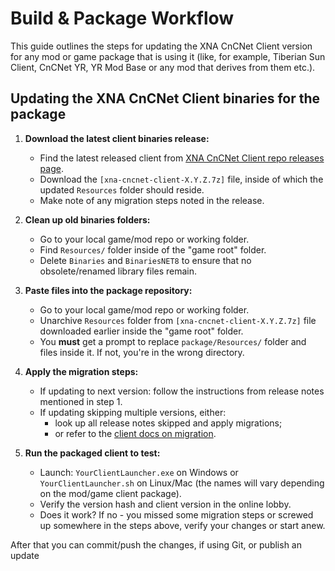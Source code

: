 # Build & Package Workflow

This guide outlines the steps for updating the XNA CnCNet Client version for any mod or game package that is using it (like, for example, Tiberian Sun Client, CnCNet YR, YR Mod Base or any mod that derives from them etc.).

## Updating the XNA CnCNet Client binaries for the package

1. **Download the latest client binaries release:**
   - Find the latest released client from [XNA CnCNet Client repo releases page](https://github.com/CnCNet/xna-cncnet-client/releases).
   - Download the `[xna-cncnet-client-X.Y.Z.7z]` file, inside of which the updated `Resources` folder should reside.
   - Make note of any migration steps noted in the release.

2. **Clean up old binaries folders:**
   - Go to your local game/mod repo or working folder.
   - Find `Resources/` folder inside of the "game root" folder.
   - Delete `Binaries` and `BinariesNET8` to ensure that no obsolete/renamed library files remain.

3. **Paste files into the package repository:**
   - Go to your local game/mod repo or working folder.
   - Unarchive `Resources` folder from `[xna-cncnet-client-X.Y.Z.7z]` file downloaded earlier inside the "game root" folder.
   - You **must** get a prompt to replace `package/Resources/` folder and files inside it. If not, you're in the wrong directory.

4. **Apply the migration steps:**
   - If updating to next version: follow the instructions from release notes mentioned in step 1.
   - If updating skipping multiple versions, either:
     - look up all release notes skipped and apply migrations;
     - or refer to the [client docs on migration](https://github.com/CnCNet/xna-cncnet-client/blob/develop/Docs/Migration.md).

5. **Run the packaged client to test:**
   - Launch: `YourClientLauncher.exe` on Windows or `YourClientLauncher.sh` on Linux/Mac (the names will vary depending on the mod/game client package).
   - Verify the version hash and client version in the online lobby.
   - Does it work? If no - you missed some migration steps or screwed up somewhere in the steps above, verify your changes or start anew.

After that you can commit/push the changes, if using Git, or publish an update
